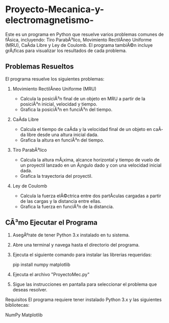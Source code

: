 # Proyecto-Mecanica-y-electromagnetismo-
Este es un programa en Python que resuelve varios problemas comunes de fÃ­sica, incluyendo: Tiro ParabÃ³lico, Movimiento RectilÃ­neo Uniforme (MRU), CaÃ­da Libre y Ley de Coulomb. El programa tambiÃ©n incluye grÃ¡ficas para visualizar los resultados de cada problema.

## Problemas Resueltos

El programa resuelve los siguientes problemas:

1. Movimiento RectilÃ­neo Uniforme (MRU)
   - Calcula la posiciÃ³n final de un objeto en MRU a partir de la posiciÃ³n inicial, velocidad y tiempo.
   - Grafica la posiciÃ³n en funciÃ³n del tiempo.

2. CaÃ­da Libre
   - Calcula el tiempo de caÃ­da y la velocidad final de un objeto en caÃ­da libre desde una altura inicial dada.
   - Grafica la altura en funciÃ³n del tiempo.

3. Tiro ParabÃ³lico
   - Calcula la altura mÃ¡xima, alcance horizontal y tiempo de vuelo de un proyectil lanzado en un Ã¡ngulo dado y con una velocidad inicial dada.
   - Grafica la trayectoria del proyectil.

4. Ley de Coulomb
   - Calcula la fuerza elÃ©ctrica entre dos partÃ­culas cargadas a partir de las cargas y la distancia entre ellas.
   - Grafica la fuerza en funciÃ³n de la distancia.

## CÃ³mo Ejecutar el Programa

1. AsegÃºrate de tener Python 3.x instalado en tu sistema.

2. Abre una terminal y navega hasta el directorio del programa.

3. Ejecuta el siguiente comando para instalar las librerias requeridas:

   pip install numpy matplotlib

5. Ejecuta el archivo "ProyectoMec.py"

6. Sigue las instrucciones en pantalla para seleccionar el problema que deseas resolver.

Requisitos
El programa requiere tener instalado Python 3.x y las siguientes bibliotecas:

NumPy
Matplotlib
